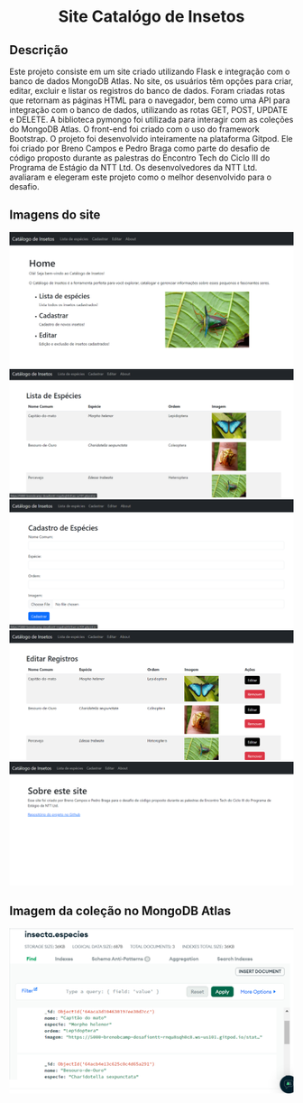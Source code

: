 <h1 align="center">Site Catalógo de Insetos</h1>

## Descrição
<p>Este projeto consiste em um site criado utilizando Flask e integração com o banco de dados MongoDB Atlas. No site, os usuários têm opções para criar, editar, excluir e listar os registros do banco de dados. Foram criadas rotas que retornam as páginas HTML para o navegador, bem como uma API para integração com o banco de dados, utilizando as rotas GET, POST, UPDATE e DELETE. A biblioteca pymongo foi utilizada para interagir com as coleções do MongoDB Atlas. O front-end foi criado com o uso do framework Bootstrap. O projeto foi desenvolvido inteiramente na plataforma Gitpod. Ele foi criado por Breno Campos e Pedro Braga como parte do desafio de código proposto durante as palestras do Encontro Tech do Ciclo III do Programa de Estágio da NTT Ltd. Os desenvolvedores da NTT Ltd. avaliaram e elegeram este projeto como o melhor desenvolvido para o desafio.</p>

## Imagens do site
<img src="/prints/home.png">
<img src="/prints/lista.png">
<img src="/prints/cadastro.png">
<img src="/prints/editar.png">
<img src="/prints/about.png">

## Imagem da coleção no MongoDB Atlas
<img src="/prints/mongodb.png">